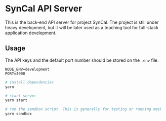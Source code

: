 # SynCal API Server

This is the back-end API server for project SynCal.
The project is still under heavy development, but it will be later used as a teaching tool for full-stack application development.

## Usage

The API keys and the default port number should be stored on the `.env` file.

```env
NODE_ENV=development
PORT=3000
```

```bash
# install dependencies
yarn

# start server
yarn start

# run the sandbox script. This is generally for testing or running machine-specific chron jobs
yarn sandbox
```
